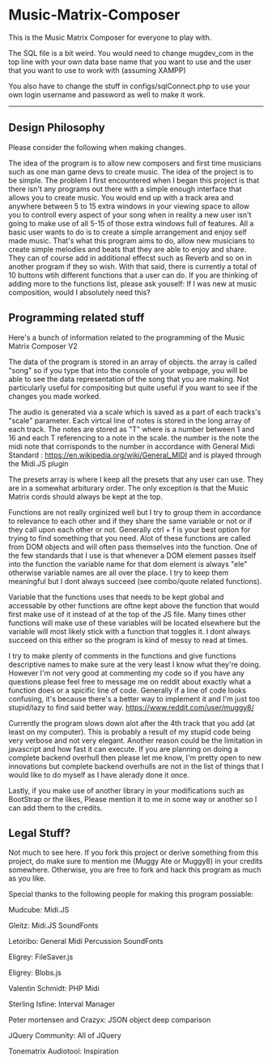 # Music-Matrix-Composer
This is the Music Matrix Composer for everyone to play with.

The SQL file is a bit weird. You would need to change mugdev_com in the top line with your own data base name that you want to use and the user that you want to use to work with (assuming XAMPP)

You also have to change the stuff in configs/sqlConnect.php to use your own login username and password as well to make it work.

----

## Design Philosophy
Please consider the following when making changes. 

The idea of the program is to allow new composers and first time musicians such as one man game devs to create music. The idea of the project is to be simple. The problem I first encountered when I began this project is that there isn't any programs out there with a simple enough interface that allows you to create music. You would end up with a track area and anywhere between 5 to 15 extra windows in your viewing space to allow you to controll every aspect of your song when in reality a new user isn't going to make use of all 5-15 of those extra windows full of features. All a basic user wants to do is to create a simple arrangement and enjoy self made music. That's what this program aims to do, allow new musicians to create simple melodies and beats that they are able to enjoy and share. They can of course add in additional effecst such as Reverb and so on in another program if they so wish. With that said, there is currently a total of 10 buttons wtih different functions that a user can do. If you are thinking of adding more to the functions list, please ask youself: If I was new at music composition, would I absolutely need this?

## Programming related stuff
Here's a bunch of information related to the programming of the Music Matrix Composer V2

The data of the program is stored in an array of objects. the array is called "song" so if you type that into the console of your webpage, you will be able to see the data representation of the song that you are making. Not particularly useful for compositing but quite useful if you want to see if the changes you made worked. 

The audio is generated via a scale which is saved as a part of each tracks's "scale" parameter. Each virtcal line of notes is stored in the long array of each track. The notes are stored as "T<x>" where <x> is a number between 1 and 16 and each T<x> referencing to a note in the scale. the number is the note the midi note that corrisponds to the number in accordance with General Midi Standard : https://en.wikipedia.org/wiki/General_MIDI and is played through the Midi.JS plugin

The presets array is where I keep all the presets that any user can use. They are in a somewhat arbiturary order. The only exception is that the Music Matrix cords should always be kept at the top. 

Functions are not really orginized well but I try to group them in accordance to relevance to each other and if they share the same variable or not or if they call upon each other or not. Generally ctrl + f is your best option for trying to find something that you need. Alot of these functions are called from DOM objects and will often pass themselves into the function. One of the few standards that I use is that whenever a DOM element passes itself into the function the variable name for that dom element is always "ele" otherwise variable names are all over the place. I try to keep them meaningful but I dont always succeed (see combo/quote related functions). 

Variable that the functions uses that needs to be kept global and accessable by other functions are oftne kept above the function that would first make use of it instead of at the top of the JS file. Many times other functions will make use of these variables will be located elsewhere but the variable will most likely stick with a function that toggles it. I dont always succeed on this either so the program is kind of messy to read at times. 

I try to make plenty of comments in the functions and give functions descriptive names to make sure at the very least I know what they're doing. However I'm not very good at commenting my code so if you have any questions please feel free to message me on reddit about exactly what a function does or a spicific line of code. Generally if a line of code looks confusing, it's because there's a better way to implement it and I'm just too stupid/lazy to find said better way. https://www.reddit.com/user/muggy8/

Currently the program slows down alot after the 4th track that you add (at least on my computer). This is probably a result of my stupid code being very verbose and not very elegant. Another reason could be the limitation in javascript and how fast it can execute. If you are planning on doing a complete backend overhull then please let me know, I'm pretty open to new innovations but complete backend overhulls are not in the list of things that I would like to do myself as I have alerady done it once. 

Lastly, if you make use of another library in your modifications such as BootStrap or the likes, Please mention it to me in some way or another so I can add them to the credits.

## Legal Stuff?

Not much to see here. If you fork this project or derive something from this project, do make sure to mention me (Muggy Ate or Muggy8) in your credits somewhere. Otherwise, you are free to fork and hack this program as much as you like. 

Special thanks to the following people for making this program possiable: 

Mudcube: Midi.JS

Gleitz: Midi.JS SoundFonts

Letoribo: General Midi Percussion SoundFonts

Eligrey: FileSaver.js

Eligrey: Blobs.js

Valentin Schmidt: PHP Midi

Sterling Isfine: Interval Manager

Peter mortensen and Crazyx: JSON object deep comparison 

JQuery Community: All of JQuery

Tonematrix Audiotool: Inspiration

